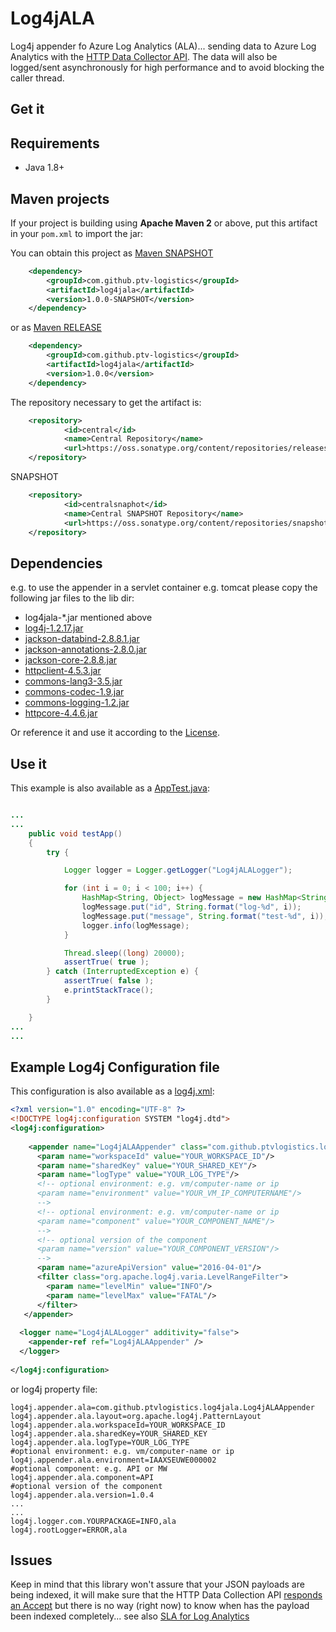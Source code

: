 # Log4jALA

Log4j appender fo Azure Log Analytics (ALA)... sending data to Azure Log Analytics with the [HTTP Data Collector API](https://docs.microsoft.com/en-us/azure/log-analytics/log-analytics-data-collector-api).
The data will also be logged/sent asynchronously for high performance and to avoid blocking the caller thread.

## Get it

Requirements
------------

* Java 1.8+


Maven projects
--------------

If your project is building using **Apache Maven 2** or above, put this artifact in your `pom.xml`
to import the jar:

You can obtain this project as [Maven SNAPSHOT](https://oss.sonatype.org/content/repositories/snapshots/com/github/ptv-logistics/log4jala/1.0.0-SNAPSHOT/)

```xml
	<dependency>
		<groupId>com.github.ptv-logistics</groupId>
		<artifactId>log4jala</artifactId>
		<version>1.0.0-SNAPSHOT</version>
	</dependency>
``` 

or as [Maven RELEASE](https://oss.sonatype.org/content/repositories/releases/com/github/ptv-logistics/log4jala/1.0.0/) 

```xml
	<dependency>
		<groupId>com.github.ptv-logistics</groupId>
		<artifactId>log4jala</artifactId>
		<version>1.0.0</version>
	</dependency>
``` 


The repository necessary to get the artifact is:

```xml
    <repository>
            <id>central</id>
			<name>Central Repository</name>
            <url>https://oss.sonatype.org/content/repositories/releases</url>
    </repository>
```

SNAPSHOT

```xml
    <repository>
            <id>centralsnaphot</id>
			<name>Central SNAPSHOT Repository</name>
            <url>https://oss.sonatype.org/content/repositories/snapshots</url>
    </repository>
```


Dependencies 
------------

e.g. to use the appender in a servlet container e.g. tomcat please copy the following jar files to the lib dir:

*  log4jala-*.jar mentioned above
* [log4j-1.2.17.jar](https://repo1.maven.org/maven2/log4j/log4j/1.2.17/log4j-1.2.17.jar)
* [jackson-databind-2.8.8.1.jar](https://repo1.maven.org/maven2/com/fasterxml/jackson/core/jackson-databind/2.8.8.1/jackson-databind-2.8.8.1.jar)
* [jackson-annotations-2.8.0.jar](https://repo1.maven.org/maven2/com/fasterxml/jackson/core/jackson-annotations/2.8.0/jackson-annotations-2.8.0.jar)
* [jackson-core-2.8.8.jar](https://repo1.maven.org/maven2/com/fasterxml/jackson/core/jackson-core/2.8.8/jackson-core-2.8.8.jar)
* [httpclient-4.5.3.jar](https://repo1.maven.org/maven2/org/apache/httpcomponents/httpclient/4.5.3/httpclient-4.5.3.jar)
* [commons-lang3-3.5.jar](https://repo1.maven.org/maven2/org/apache/commons/commons-lang3/3.5/commons-lang3-3.5.jar)
* [commons-codec-1.9.jar](https://repo1.maven.org/maven2/commons-codec/commons-codec/1.9/commons-codec-1.9.jar)
* [commons-logging-1.2.jar](https://repo1.maven.org/maven2/commons-logging/commons-logging/1.2/commons-logging-1.2.jar)
* [httpcore-4.4.6.jar](https://repo1.maven.org/maven2/org/apache/httpcomponents/httpcore/4.4.6/httpcore-4.4.6.jar)



Or reference it and use it according to the [License](./LICENSE).

## Use it

This example is also available as a [AppTest.java](https://github.com/ptv-logistics/Log4jALA/blob/master/src/test/java/com/github/ptvlogistics/log4jala/AppTest.java):

```java

...
...
    public void testApp()
    {
		try {

			Logger logger = Logger.getLogger("Log4jALALogger");

			for (int i = 0; i < 100; i++) {
				HashMap<String, Object> logMessage = new HashMap<String, Object>();
				logMessage.put("id", String.format("log-%d", i));
				logMessage.put("message", String.format("test-%d", i));
				logger.info(logMessage);
			}

			Thread.sleep((long) 20000);
			assertTrue( true );
		} catch (InterruptedException e) {
			assertTrue( false );
			e.printStackTrace();
		}

    }
...
...


``` 

## Example Log4j Configuration file

This configuration is also available as a [log4j.xml](https://github.com/ptv-logistics/Log4jALA/blob/master/src/test/resources/log4j.xml):


```xml
<?xml version="1.0" encoding="UTF-8" ?>
<!DOCTYPE log4j:configuration SYSTEM "log4j.dtd">
<log4j:configuration>
 
    <appender name="Log4jALAAppender" class="com.github.ptvlogistics.log4jala.Log4jALAAppender">
      <param name="workspaceId" value="YOUR_WORKSPACE_ID"/>
      <param name="sharedKey" value="YOUR_SHARED_KEY"/>
      <param name="logType" value="YOUR_LOG_TYPE"/>
	  <!-- optional environment: e.g. vm/computer-name or ip
      <param name="environment" value="YOUR_VM_IP_COMPUTERNAME"/>
	  -->
 	  <!-- optional environment: e.g. vm/computer-name or ip
      <param name="component" value="YOUR_COMPONENT_NAME"/>
 	  -->
 	  <!-- optional version of the component
      <param name="version" value="YOUR_COMPONENT_VERSION"/>
 	  -->
      <param name="azureApiVersion" value="2016-04-01"/>
      <filter class="org.apache.log4j.varia.LevelRangeFilter">
        <param name="levelMin" value="INFO"/>
        <param name="levelMax" value="FATAL"/>
      </filter>
   </appender>
 
  <logger name="Log4jALALogger" additivity="false">
    <appender-ref ref="Log4jALAAppender" />
  </logger>
   
</log4j:configuration>
``` 

or log4j property file:

```
log4j.appender.ala=com.github.ptvlogistics.log4jala.Log4jALAAppender
log4j.appender.ala.layout=org.apache.log4j.PatternLayout
log4j.appender.ala.workspaceId=YOUR_WORKSPACE_ID
log4j.appender.ala.sharedKey=YOUR_SHARED_KEY
log4j.appender.ala.logType=YOUR_LOG_TYPE
#optional environment: e.g. vm/computer-name or ip
log4j.appender.ala.environment=IAAXSEUWE000002
#optional component: e.g. API or MW
log4j.appender.ala.component=API
#optional version of the component
log4j.appender.ala.version=1.0.4
...
...
log4j.logger.com.YOURPACKAGE=INFO,ala
log4j.rootLogger=ERROR,ala
```


## Issues

Keep in mind that this library won't assure that your JSON payloads are being indexed, it will make sure that the HTTP Data Collection API [responds an Accept](https://azure.microsoft.com/en-us/documentation/articles/log-analytics-data-collector-api/#return-codes) but there is no way (right now) to know when has the payload been indexed completely... see also [SLA for Log Analytics](https://azure.microsoft.com/en-gb/support/legal/sla/log-analytics/v1_1/)
